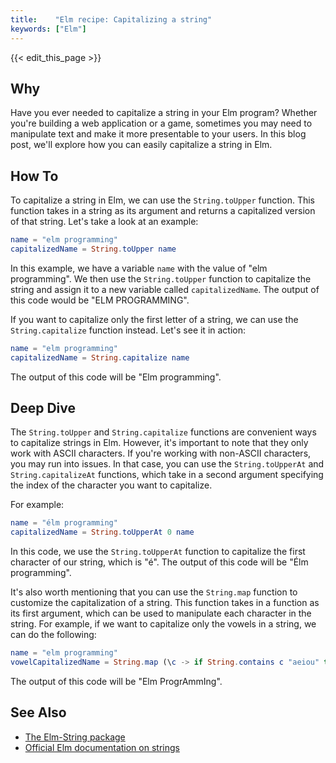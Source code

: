 ```yaml
---
title:    "Elm recipe: Capitalizing a string"
keywords: ["Elm"]
---
```


{{< edit_this_page >}}

## Why

Have you ever needed to capitalize a string in your Elm program? Whether you're building a web application or a game, sometimes you may need to manipulate text and make it more presentable to your users. In this blog post, we'll explore how you can easily capitalize a string in Elm.

## How To

To capitalize a string in Elm, we can use the `String.toUpper` function. This function takes in a string as its argument and returns a capitalized version of that string. Let's take a look at an example:

```Elm
name = "elm programming"
capitalizedName = String.toUpper name
```

In this example, we have a variable `name` with the value of "elm programming". We then use the `String.toUpper` function to capitalize the string and assign it to a new variable called `capitalizedName`. The output of this code would be "ELM PROGRAMMING".

If you want to capitalize only the first letter of a string, we can use the `String.capitalize` function instead. Let's see it in action:

```Elm
name = "elm programming"
capitalizedName = String.capitalize name
```

The output of this code will be "Elm programming".

## Deep Dive

The `String.toUpper` and `String.capitalize` functions are convenient ways to capitalize strings in Elm. However, it's important to note that they only work with ASCII characters. If you're working with non-ASCII characters, you may run into issues. In that case, you can use the `String.toUpperAt` and `String.capitalizeAt` functions, which take in a second argument specifying the index of the character you want to capitalize.

For example:

```Elm
name = "élm programming"
capitalizedName = String.toUpperAt 0 name
```

In this code, we use the `String.toUpperAt` function to capitalize the first character of our string, which is "é". The output of this code will be "Élm programming".

It's also worth mentioning that you can use the `String.map` function to customize the capitalization of a string. This function takes in a function as its first argument, which can be used to manipulate each character in the string. For example, if we want to capitalize only the vowels in a string, we can do the following:

```Elm
name = "elm programming"
vowelCapitalizedName = String.map (\c -> if String.contains c "aeiou" then String.capitalize c else c) name
```

The output of this code will be "Elm ProgrAmmIng".

## See Also

- [The Elm-String package](https://package.elm-lang.org/packages/elm/core/latest/String)
- [Official Elm documentation on strings](https://guide.elm-lang.org/strings/)